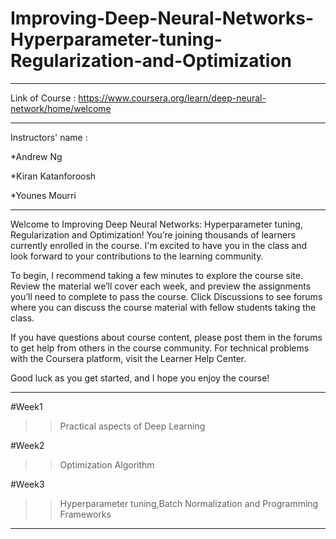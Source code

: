 # Improving-Deep-Neural-Networks-Hyperparameter-tuning-Regularization-and-Optimization
*******************************************************************************************************************************
Link of Course : https://www.coursera.org/learn/deep-neural-network/home/welcome
*******************************************************************************************************************************
Instructors' name :

*Andrew Ng

*Kiran Katanforoosh

*Younes Mourri
*******************************************************************************************************************************
Welcome to Improving Deep Neural Networks: Hyperparameter tuning, Regularization and Optimization! You’re joining
thousands of learners currently enrolled in the course. I'm excited to have you in the class and look forward to
your contributions to the learning community.

To begin, I recommend taking a few minutes to explore the course site. Review the material we’ll cover each week,
and preview the assignments you’ll need to complete to pass the course. Click Discussions to see forums where you 
can discuss the course material with fellow students taking the class.

If you have questions about course content, please post them in the forums to get help from others in the course community.
For technical problems with the Coursera platform, visit the Learner Help Center.

Good luck as you get started, and I hope you enjoy the course!
*******************************************************************************************************************************
#Week1 
 
  >> Practical aspects of Deep Learning

#Week2

  >>Optimization Algorithm

#Week3

  >>Hyperparameter tuning,Batch Normalization and Programming Frameworks

*******************************************************************************************************************************
